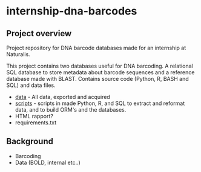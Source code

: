 # internship-dna-barcodes

<!-- ABOUT THE PROJECT -->
## Project overview
Project repository for DNA barcode databases made for an internship at Naturalis.

This project contains two databases useful for DNA barcoding. A relational SQL database to store metadata about barcode sequences and a reference database made with BLAST.
Contains source code (Python, R, BASH and SQL) and data files.

- [data](data) - All data, exported and acquired
- [scripts](scripts) - scripts in made Python, R, and SQL to extract and reformat data, and to build ORM's and the databases.
- HTML rapport?
- requirements.txt

## Background

- Barcoding
- Data (BOLD, internal etc..)
